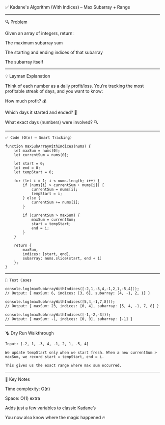 ✅ Kadane's Algorithm (With Indices) – Max Subarray + Range


---

🔍 Problem

Given an array of integers, return:

The maximum subarray sum

The starting and ending indices of that subarray

The subarray itself



---

💡 Layman Explanation

Think of each number as a daily profit/loss. You're tracking the most profitable streak of days, and you want to know:

How much profit? 💰

Which days it started and ended? 📍

What exact days (numbers) were involved? 🔍



---
```
✅ Code (O(n) – Smart Tracking)

function maxSubArrayWithIndices(nums) {
    let maxSum = nums[0];
    let currentSum = nums[0];

    let start = 0;
    let end = 0;
    let tempStart = 0;

    for (let i = 1; i < nums.length; i++) {
        if (nums[i] > currentSum + nums[i]) {
            currentSum = nums[i];
            tempStart = i;
        } else {
            currentSum += nums[i];
        }

        if (currentSum > maxSum) {
            maxSum = currentSum;
            start = tempStart;
            end = i;
        }
    }

    return {
        maxSum,
        indices: [start, end],
        subarray: nums.slice(start, end + 1)
    };
}

```
---
```
🧪 Test Cases

console.log(maxSubArrayWithIndices([-2,1,-3,4,-1,2,1,-5,4]));
// Output: { maxSum: 6, indices: [3, 6], subarray: [4, -1, 2, 1] }

console.log(maxSubArrayWithIndices([5,4,-1,7,8]));
// Output: { maxSum: 23, indices: [0, 4], subarray: [5, 4, -1, 7, 8] }

console.log(maxSubArrayWithIndices([-1,-2,-3]));
// Output: { maxSum: -1, indices: [0, 0], subarray: [-1] }

```
---

🪜 Dry Run Walkthrough
```
Input: [-2, 1, -3, 4, -1, 2, 1, -5, 4]

We update tempStart only when we start fresh. When a new currentSum > maxSum, we record start = tempStart, end = i.

This gives us the exact range where max sum occurred.
```

---

📌 Key Notes

Time complexity: O(n)

Space: O(1) extra

Adds just a few variables to classic Kadane’s

You now also know where the magic happened 🔥


